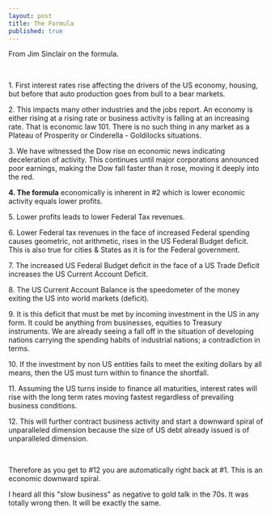 ```yaml
---
layout: post
title: The Formula
published: true
---
```

<p><span>From Jim Sinclair on the formula.</span></p>
<p> </p>
<p><span><span> </span>1.<span> </span></span><span>First interest rates rise affecting the drivers of the US economy, housing, but before that auto production goes from bull to a bear markets.</span></p>
<p><span><span> </span>2.<span> </span>This impacts many other industries and the jobs report. An economy is either rising at a rising rate or business activity is falling at an increasing rate. That is economic law 101. There is no such thing in any market as a Plateau of Prosperity or Cinderella - Goldilocks situations.</span></p>
<p><span><span> </span>3.<span> </span>We have witnessed the Dow rise on economic news indicating deceleration of activity. This continues until major corporations announced poor earnings, making the Dow fall faster than it rose, moving it deeply into the red.</span></p>
<p><span><strong><span> </span>4.<span> </span>The formula</strong></span><span> economically is inherent in #2 which is lower economic activity equals lower profits.</span></p>
<p><span><span> </span>5.<span> </span>Lower profits leads to lower Federal Tax revenues.</span></p>
<p><span><span> </span>6.<span> </span>Lower Federal tax revenues in the face of increased Federal spending causes geometric, not arithmetic, rises in the US Federal Budget deficit. This is also true for cities &amp; States as it is for the Federal government.</span></p>
<p><span><span> </span>7.<span> </span>The increased US Federal Budget deficit in the face of a US Trade Deficit increases the US Current Account Deficit.</span></p>
<p><span><span> </span>8.<span> </span>The US Current Account Balance is the speedometer of the money exiting the US into world markets (deficit).</span></p>
<p><span><span> </span>9.<span> </span>It is this deficit that must be met by incoming investment in the US in any form. It could be anything from businesses, equities to Treasury instruments. We are already seeing a fall off in the situation of developing nations carrying the spending habits of industrial nations; a contradiction in terms.</span></p>
<p><span><span> </span>10.<span> </span>If the investment by non US entities fails to meet the exiting dollars by all means, then the US must turn within to finance the shortfall.</span></p>
<p><span><span> </span>11.<span> </span>Assuming the US turns inside to finance all maturities, interest rates will rise with the long term rates moving fastest regardless of prevailing business conditions.</span></p>
<p><span><span> </span>12.<span> </span>This will further contract business activity and start a downward spiral of unparalleled dimension because the size of US debt already issued is of unparalleled dimension.</span></p>
<p> </p>
<p><span>Therefore as you get to #12 you are automatically right back at #1. This is an economic downward spiral.</span></p>
<p><span>I heard all this "slow business" as negative to gold talk in the 70s. It was totally wrong then. It will be exactly the same.</span></p>
